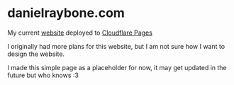 # danielraybone.com

My current [website](https://danielraybone.com) deployed to [Cloudflare Pages](https://dash.cloudflare.com/?to=/:account/pages)

I originally had more plans for this website, but I am not sure how I want to design the website.

I made this simple page as a placeholder for now, it may get updated in the future but who knows :3
